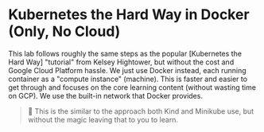 # Kubernetes the Hard Way in Docker (Only, No Cloud)

This lab follows roughly the same steps as the popular [Kubernetes the
Hard Way] "tutorial" from Kelsey Hightower, but without the cost and
Google Cloud Platform hassle. We just use Docker instead, each running
container as a "compute instance" (machine). This is faster and easier
to get through and focuses on the core learning content (without wasting
time on GCP). We use the built-in network that Docker provides.

> 💬
> This is the similar to the approach both Kind and Minikube use,
> but without the magic leaving that to you to learn.


